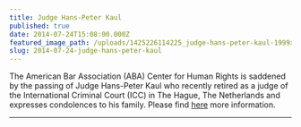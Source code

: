 ```yaml
---
title: Judge Hans-Peter Kaul
published: true
date: 2014-07-24T15:08:00.000Z
featured_image_path: /uploads/1425226114225_judge-hans-peter-kaul-1999x1200.jpg
slug: 2014-07-24-judge-hans-peter-kaul
---
```



The American Bar Association (ABA) Center for Human Rights is saddened by the passing of Judge Hans-Peter Kaul who recently retired as a judge of the International Criminal Court (ICC) in The Hague, The Netherlands and expresses condolences to his family. Please find [here](https://www.international-criminal-justice-today.org/news/judge-hans-peter-kaul/) more information.

---